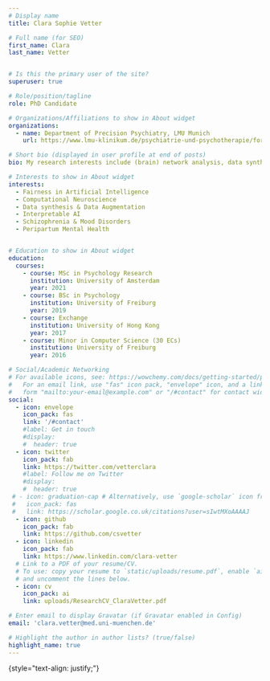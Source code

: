 ```yaml
---
# Display name
title: Clara Sophie Vetter

# Full name (for SEO)
first_name: Clara 
last_name: Vetter


# Is this the primary user of the site?
superuser: true

# Role/position/tagline
role: PhD Candidate

# Organizations/Affiliations to show in About widget
organizations:
  - name: Department of Precision Psychiatry, LMU Munich
    url: https://www.lmu-klinikum.de/psychiatrie-und-psychotherapie/forschung-research/working-groups/precision-psychiatry/7ef67d79b4ad4804

# Short bio (displayed in user profile at end of posts)
bio: My research interests include (brain) network analysis, data synthesis

# Interests to show in About widget
interests:
  - Fairness in Artificial Intelligence
  - Computational Neuroscience
  - Data synthesis & Data Augmentation
  - Interpretable AI 
  - Schizophrenia & Mood Disorders
  - Peripartum Mental Health


# Education to show in About widget
education:
  courses:
    - course: MSc in Psychology Research
      institution: University of Amsterdam
      year: 2021
    - course: BSc in Psychology
      institution: University of Freiburg
      year: 2019
    - course: Exchange 
      institution: University of Hong Kong
      year: 2017
    - course: Minor in Computer Science (30 ECs)
      institution: University of Freiburg
      year: 2016

# Social/Academic Networking
# For available icons, see: https://wowchemy.com/docs/getting-started/page-builder/#icons
#   For an email link, use "fas" icon pack, "envelope" icon, and a link in the
#   form "mailto:your-email@example.com" or "/#contact" for contact widget.
social:
  - icon: envelope
    icon_pack: fas
    link: '/#contact'
    #label: Get in touch
    #display: 
    #  header: true
  - icon: twitter
    icon_pack: fab
    link: https://twitter.com/vetterclara
    #label: Follow me on Twitter
    #display:
    #  header: true
 # - icon: graduation-cap # Alternatively, use `google-scholar` icon from `ai` icon pack
 #   icon_pack: fas
 #   link: https://scholar.google.co.uk/citations?user=sIwtMXoAAAAJ
  - icon: github
    icon_pack: fab
    link: https://github.com/csvetter
  - icon: linkedin
    icon_pack: fab
    link: https://www.linkedin.com/clara-vetter
  # Link to a PDF of your resume/CV.
  # To use: copy your resume to `static/uploads/resume.pdf`, enable `ai` icons in `params.yaml`,
  # and uncomment the lines below.
  - icon: cv
    icon_pack: ai
    link: uploads/ResearchCV_ClaraVetter.pdf

# Enter email to display Gravatar (if Gravatar enabled in Config)
email: 'clara.vetter@med.uni-muenchen.de'

# Highlight the author in author lists? (true/false)
highlight_name: true
---
```


{style="text-align: justify;"}
